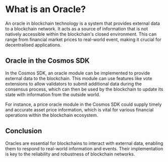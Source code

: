 # What is an Oracle?

An oracle in blockchain technology is a system that provides external data to a blockchain network. It acts as a source of information that is not natively accessible within the blockchain's closed environment. This can range from financial market prices to real-world event, making it crucial for decentralised applications.

## Oracle in the Cosmos SDK

In the Cosmos SDK, an oracle module can be implemented to provide external data to the blockchain. This module can use features like vote extensions to allow validators to submit additional data during the consensus process, which can then be used by the blockchain to update its state with information from the outside world.

For instance, a price oracle module in the Cosmos SDK could supply timely and accurate asset price information, which is vital for various financial operations within the blockchain ecosystem.

## Conclusion

Oracles are essential for blockchains to interact with external data, enabling them to respond to real-world information and events. Their implementation is key to the reliability and robustness of blockchain networks.

